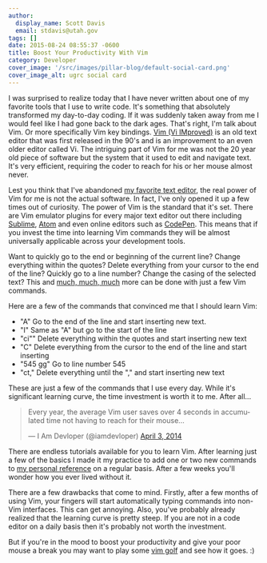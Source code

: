 ```yaml
---
author:
  display_name: Scott Davis
  email: stdavis@utah.gov
tags: []
date: 2015-08-24 08:55:37 -0600
title: Boost Your Productivity With Vim
category: Developer
cover_image: '/src/images/pillar-blog/default-social-card.png'
cover_image_alt: ugrc social card
---
```


<p>I was surprised to realize today that I have never written about one of my favorite tools that I use to write code. It&#39;s something that absolutely transformed my day-to-day coding. If it was suddenly taken away from me I would feel like I had gone back to the dark ages. That&#39;s right, I&#39;m talk about Vim. Or more specifically Vim key bindings. <a href="https://en.wikipedia.org/wiki/Vim_(text_editor)">Vim (Vi IMproved)</a> is an old text editor that was first released in the 90&#39;s and is an improvement to an even older editor called Vi. The intriguing part of Vim for me was not the 20 year old piece of software but the system that it used to edit and navigate text. It&#39;s very efficient, requiring the coder to reach for his or her mouse almost never.</p>
<p>Lest you think that I&#39;ve abandoned <a href="https://atom.io/">my favorite text editor</a>, the real power of Vim for me is not the actual software. In fact, I&#39;ve only opened it up a few times out of curiosity. The power of Vim is the standard that it&#39;s set. There are Vim emulator plugins for every major text editor out there including <a href="https://github.com/guillermooo/Vintageous">Sublime</a>, <a href="https://github.com/atom/vim-mode">Atom</a> and even online editors such as <a href="https://blog.codepen.io/2014/02/21/vim-key-bindings/">CodePen</a>. This means that if you invest the time into learning Vim commands they will be almost universally applicable across your development tools.</p>
<p>Want to quickly go to the end or beginning of the current line? Change everything within the quotes? Delete everything from your cursor to the end of the line? Quickly go to a line number? Change the casing of the selected text? This and <a href="http://www.catswhocode.com/blog/130-essential-vim-commands">much, much, much</a> more can be done with just a few Vim commands.</p>
<p>Here are a few of the commands that convinced me that I should learn Vim:</p>
<ul>
<li>"A" Go to the end of the line and start inserting new text.</li>
<li>"I" Same as "A" but go to the start of the line</li>
<li>"ci&quot;" Delete everything within the quotes and start inserting new text</li>
<li>"C" Delete everything from the cursor to the end of the line and start inserting</li>
<li>"545 gg" Go to line number 545</li>
<li>"ct," Delete everything until the &quot;,&quot; and start inserting new text</li>
</ul>
<p>These are just a few of the commands that I use every day. While it&#39;s significant learning curve, the time investment is worth it to me. After all...</p>
<p>
<blockquote class="twitter-tweet" lang="en">
<p lang="en" dir="ltr">Every year, the average Vim user saves over 4 seconds in accumulated time not having to reach for their mouse…</p>
<p>&mdash; I Am Devloper (@iamdevloper) <a href="https://twitter.com/iamdevloper/status/451792390865833984">April 3, 2014</a></p></blockquote>
<p>There are endless tutorials available for you to learn Vim. After learning just a few of the basics I made it my practice to add one or two new commands to <a href="https://www.evernote.com/l/ABdguLm6UtRExY8VU_EZWbfJvRKE6rpjTCM">my personal reference</a> on a regular basis. After a few weeks you&#39;ll wonder how you ever lived without it.</p>
<p>There are a few drawbacks that come to mind. Firstly, after a few months of using Vim, your fingers will start automatically typing commands into non-Vim interfaces. This can get annoying. Also, you&#39;ve probably already realized that the learning curve is pretty steep. If you are not in a code editor on a daily basis then it&#39;s probably not worth the investment.</p>
<p>But if you&#39;re in the mood to boost your productivity and give your poor mouse a break you may want to play some <a href="http://www.vimgolf.com/">vim golf</a> and see how it goes. :)</p>
